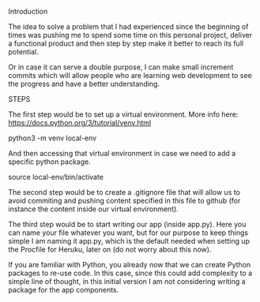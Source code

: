 Introduction

The idea to solve a problem that I had experienced since the beginning of times was pushing me to spend some time on this personal project, deliver a functional product and then step by step make it better to reach its full potential.

Or in case it can serve a double purpose, I can make small increment commits which will allow people who are learning web development to see the progress and have a better understanding.

STEPS

The first step would be to set up a virtual environment. More info here:
https://docs.python.org/3/tutorial/venv.html

python3 -m venv local-env

And then accessing that virtual environment in case we need to add a specific python package.

source local-env/bin/activate

The second step would be to create a .gitignore file that will allow us to avoid commiting and pushing content specified in this file to github (for instance the content inside our virtual environment).

The third step would be to start writing our app (inside app.py). Here you can name your file whatever you want, but for our purpose to keep things simple I am naming it app.py, which is the default needed when setting up the Procfile for Heruku, later on (do not worry about this now).

If you are familiar with Python, you already now that we can create Python packages to re-use code. In this case, since this could add complexity to a simple line of thought, in this initial version I am not considering writing a package for the app components.

